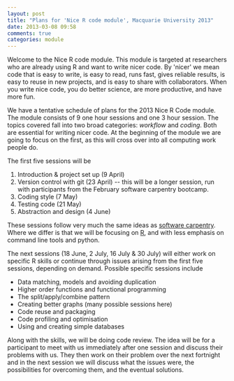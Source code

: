 ```yaml
---
layout: post
title: "Plans for 'Nice R code module', Macquarie University 2013"
date: 2013-03-08 09:58
comments: true
categories: module
---
```


Welcome to the Nice R code module. This module is targeted at researchers who 
are already using R and want to write nicer code. By 'nicer' we mean code that 
is easy to write, is easy to read, runs fast, gives reliable results, is easy 
to reuse in new projects, and is easy to share with collaborators. When you 
write nice code, you do better science, are more productive, and have more fun.

We have a tentative schedule of plans for the 2013 Nice R Code module. The 
module consists of 9 one hour sessions and one 3 hour session. 
The topics covered fall into two broad categories: *workflow* and
*coding*. Both are essential for writing nicer code.  At the beginning of the 
module we are going to focus on the
first, as this will cross over into all computing work people do.

The first five sessions will be 

1. Introduction & project set up (9 April)
2. Version control with git (23 April) -- this will be a longer
session, run with participants from the February software carpentry
bootcamp.
3. Coding style (7 May)
4. Testing code (21 May)
5. Abstraction and design (4 June)

These sessions follow very much the same ideas as
[software carpentry](http://www.software-carpentry.org).  Where we
differ is that we will be focusing on [R](http://r-project.org), and
with less emphasis on command line tools and python.

The next sessions (18 June, 2 July, 16 July & 30 July) will either
work on specific R skills or continue through issues arising from the
first five sessions, depending on demand.  Possible specific sessions
include

- Data matching, models and avoiding duplication
- Higher order functions and functional programming
- The split/apply/combine pattern
- Creating better graphs (many possible sessions here)
- Code reuse and packaging
- Code profiling and optimisation
- Using and creating simple databases

Along with the skills, we will be doing code review.  The idea will be
for a participant to meet with us immediately after one session and
discuss their problems with us.  They then work on their problem over
the next fortnight and in the next session we will discuss what the
issues were, the possibilities for overcoming them, and the eventual
solutions.
